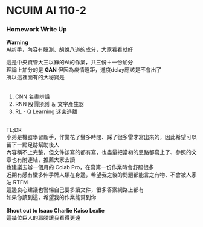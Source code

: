 # NCUIM AI 110-2
### Homework Write Up

**Warning** <br>
AI新手，內容有臆測、胡說八道的成分，大家看看就好

這是中央資管大三以錚的AI的作業，共三份＋一份加分 <br>
理論上加分的是 **GAN** 但因為疫情遠距，進度delay應該是不會出了 <br>
所以這裡面有的大秘寶是 <br><br>
1. CNN 名畫辨識 
2. RNN 股價預測 ＆ 文字產生器
3. RL - Q Learning 迷宮逃離

<br>TL;DR<br>
小弟是機器學習新手，作業花了蠻多時間、踩了很多雷才寫出來的，因此希望可以留下一點足跡幫助後人<br>
內容稱不上完整，但文件該寫的都有寫，也盡量把當初的思路都寫上了、參照的文章也有附連結，推薦大家去讀<br>
也建議去辦一個月的 Colab Pro，在寫第一份作業時會舒服很多<br>
近期有感有蠻多伸手牌人類在身邊，希望我之後的問題都能言之有物、不會被人家貼 RTFM<br>
這邊良心建議也警惕自己要多讀文件，很多答案網路上都有<br>
如果你讀到這，希望我的作業能幫到你<br><br>
**Shout out to Isaac Charlie Kaiso Lexlie** <br>這幾位巨人的肩膀讓我看得更遠
